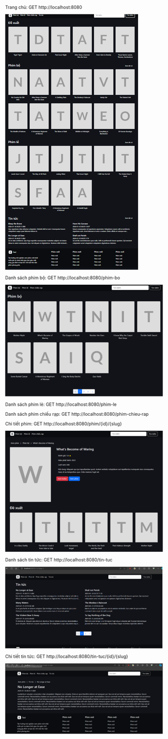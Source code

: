 Trang chủ: GET http://localhost:8080

![Trang chủ](src/main/resources/static/images/1.png)

Danh sách phim bộ: GET http://localhost:8080/phim-bo

![Danh sách](src/main/resources/static/images/2.png)

Danh sách phim lẻ: GET http://localhost:8080/phim-le

Danh sách phim chiếu rạp: GET http://localhost:8080/phim-chieu-rap

Chi tiết phim: GET http://localhost:8080/phim/{id}/{slug}

![Chi tiết](src/main/resources/static/images/3.png)

Danh sách tin tức: GET http://localhost:8080/tin-tuc

![Danh sách](src/main/resources/static/images/4.png)

Chi tiết tin tức: GET http://localhost:8080/tin-tuc/{id}/{slug}

![Chi tiết](src/main/resources/static/images/5.png)
